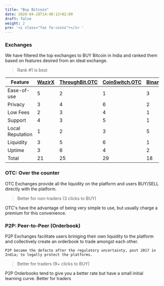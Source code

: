 ```yaml
---
title: "Buy Bitcoin"
date: 2020-04-28T14:40:12+02:00
draft: false
weight: 2
pre: '<i class="fas fa-coins"></i> '
---
```


### Exchanges

We have filtered the top exchanges to BUY Bitcoin in India and ranked them based on features desired from an ideal exchange.  

<div class="table">

> Rank #1 is best

| Feature | [WazirX](https://wazirx.com/invite/qp48jjwc) | [ThroughBit.OTC](https://otc.throughbit.com)  | [CoinSwitch.OTC](https://coinswitch.com) | [Binance](https://www.binance.com/en-IN) | [LocalBitcoins](https://localbitcoins.com/instant-bitcoins/?action=buy&amount=&currency=INR&country_code=IN&online_provider=ALL_ONLINE&find-offers=Search) | [Unocoin.OTC](https://unocoin.com)
| -------- | --------------- | --------------- | ------------ | ------------ | ------------ | ------------ |
| Ease-of-use      | 5 | 2 | 1 | 3 | 6 | 4 |
| Privacy          | 3 | 4 | 6 | 2 | 1 | 5 |
| Low Fees         | 2 | 3 | 4 | 1 | 6 | 5 |
| Support          | 4 | 3 | 5 | 1 | 2 | 6 | 
| Local Reputation | 1 | 2 | 3 | 5 | 6 | 4 |
| Liquidity        | 3 | 5 | 6 | 1 | 2 | 4 |
| Uptime           | 3 | 6 | 4 | 2 | 1 | 5 |
| Total            |21 |25 |29 |18 |24 |33 |
</div>

### OTC: Over the counter

OTC Exchanges provide all the liquidity on the platform and users BUY/SELL directly with the platform.

> Better for non-traders (3 clicks to  BUY)

OTC's have the advantage of being very simple to use, but usually charge a premium for this convenience. 

### P2P: Peer-to-Peer (Orderbook)
P2P Exchanges facilitate users briniging their own liquidity to the platform and collectively create an orderbook to trade amongst each other. 

`P2P became the defacto after the regulatory uncertainty, post 2017 in India; to legally protect the platforms.`

> Better for traders (9+ clicks to  BUY)

P2P Orderbooks tend to give you a better rate but have a small initial learning curve. Better for traders
